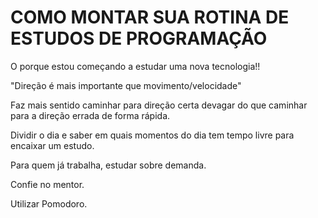 # COMO MONTAR SUA ROTINA DE ESTUDOS DE PROGRAMAÇÃO

O porque estou começando a estudar uma nova tecnologia!!

"Direção é mais importante que movimento/velocidade"

Faz mais sentido caminhar para direção certa devagar do que caminhar para a direção errada de forma rápida.

Dividir o dia e saber em quais momentos do dia tem tempo livre para encaixar um estudo.

Para quem já trabalha, estudar sobre demanda.

Confie no mentor.

Utilizar Pomodoro.



